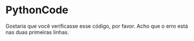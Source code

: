 # PythonCode
Gostaria que você verificasse esse código, por favor.  Acho que o erro está nas duas primeiras linhas.
